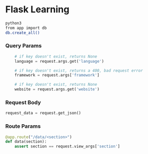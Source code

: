 # Flask Learning

```bash
python3
from app import db
db.create_all()
```

### Query Params
<!-- example.com?language=value1&arg2=value2 -->

```python
    # if key doesn't exist, returns None
    language = request.args.get('language')

    # if key doesn't exist, returns a 400, bad request error
    framework = request.args['framework']

    # if key doesn't exist, returns None
    website = request.args.get('website')
```


### Request Body


```python
request_data = request.get_json()
```



### Route Params

```python
@app.route("/data/<section>")
def data(section):
    assert section == request.view_args['section']
```